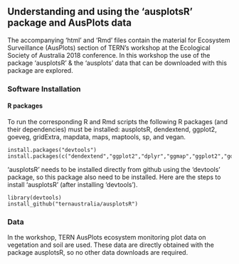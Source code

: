 ## Understanding and using the ‘ausplotsR’ package and AusPlots data
   The accompanying ‘html’ and ‘Rmd’ files contain the material for Ecosystem Surveillance (AusPlots) section of TERN’s workshop at the Ecological Society of Australia 2018 conference. In this workshop the use of the package ‘ausplotsR’ & the ‘ausplots’ data that can be downloaded with this package are explored.

### Software Installation
#### R packages
   To run the corresponding R and Rmd scripts the following R packages (and their dependencies) must be installed: ausplotsR, dendextend, ggplot2, goeveg, gridExtra, mapdata, maps, maptools, sp, and vegan. 
   ```
  install.packages("devtools")
  install.packages(c("dendextend","ggplot2","dplyr","ggmap","ggplot2","goeveg","gridExtra","mapdata","maps","maptools","raster","rasterVis","RColorBrewer","reshape2","rgdal","RStoolbox","sp","stringr","vegan"))
   ```
   ‘ausplotsR’ needs to be installed directly from github using the ‘devtools’ package, so this package also need to be installed. Here are the steps to install ‘ausplotsR’ (after installing ‘devtools’).
   ```
   library(devtools)
   install_github("ternaustralia/ausplotsR")
   ```

### Data
   In the workshop, TERN AusPlots ecosystem monitoring plot data on vegetation and soil are used. These data are directly obtained with the package ausplotsR, so no other data downloads are required.
